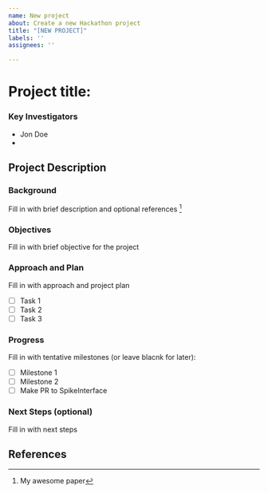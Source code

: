 ```yaml
---
name: New project
about: Create a new Hackathon project
title: "[NEW PROJECT]"
labels: ''
assignees: ''

---
```


# Project title:

### Key Investigators

* Jon Doe
* 

## Project Description

### Background

Fill in with brief description and optional references [^1]

### Objectives

Fill in with brief objective for the project


### Approach and Plan

Fill in with approach and project plan

 * [ ] Task 1
 * [ ] Task 2
 * [ ] Task 3

### Progress

Fill in with tentative milestones (or leave blacnk for later):

 * [ ] Milestone 1
 * [ ] Milestone 2
 * [ ] Make PR to SpikeInterface

### Next Steps (optional)

Fill in with next steps

## References

[^1]: My awesome paper
